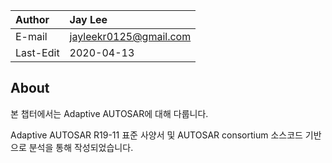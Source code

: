 | Author    | Jay Lee                |
| :-------- | :--------------------- |
| E-mail    | jayleekr0125@gmail.com |
| Last-Edit | 2020-04-13             |


## About

본 챕터에서는 Adaptive AUTOSAR에 대해 다룹니다.

Adaptive AUTOSAR R19-11 표준 사양서 및 AUTOSAR consortium 소스코드 기반으로 분석을 통해 작성되었습니다.
